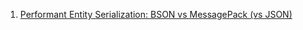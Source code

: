  1. [Performant Entity Serialization: BSON vs MessagePack (vs JSON)](https://stackoverflow.com/questions/6355497/performant-entity-serialization-bson-vs-messagepack-vs-json)
